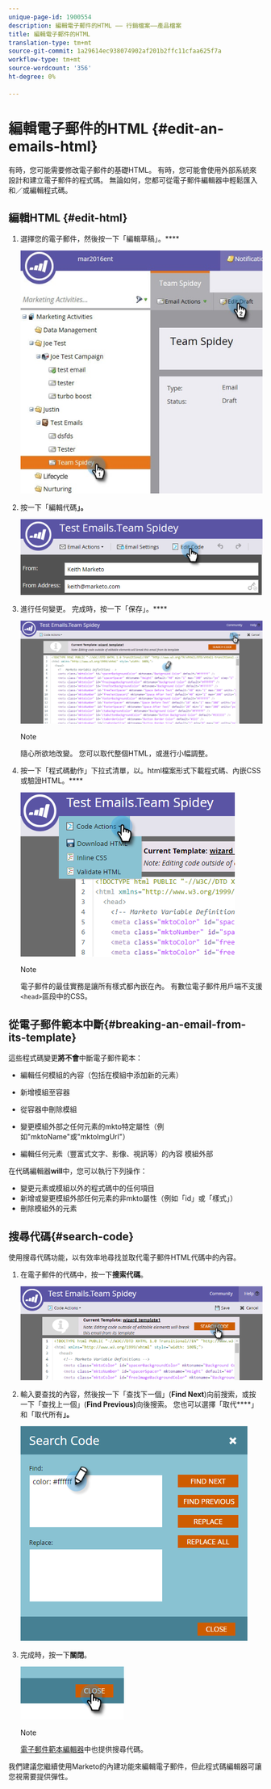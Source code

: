 ```yaml
---
unique-page-id: 1900554
description: 編輯電子郵件的HTML —— 行銷檔案——產品檔案
title: 編輯電子郵件的HTML
translation-type: tm+mt
source-git-commit: 1a29614ec938074902af201b2ffc11cfaa625f7a
workflow-type: tm+mt
source-wordcount: '356'
ht-degree: 0%

---
```



# 編輯電子郵件的HTML {#edit-an-emails-html}

有時，您可能需要修改電子郵件的基礎HTML。 有時，您可能會使用外部系統來設計和建立電子郵件的程式碼。 無論如何，您都可從電子郵件編輯器中輕鬆匯入和／或編輯程式碼。

## 編輯HTML {#edit-html}

1. 選擇您的電子郵件，然後按一下「編輯草稿」。****

   ![](assets/teamspidey.jpg)

1. 按一下「編輯代碼&#x200B;**」。**

   ![](assets/two-4.png)

1. 進行任何變更。 完成時，按一下「保存」。****

   ![](assets/three-3.png)

   >[!NOTE]
   >
   >隨心所欲地改變。 您可以取代整個HTML，或進行小幅調整。

1. 按一下「程式碼動作」下拉式清單，以。html檔案形式下載程式碼、內嵌CSS或驗證HTML。****

   ![](assets/four-2.png)

   >[!NOTE]
   >
   >電子郵件的最佳實務是讓所有樣式都內嵌在內。 有數位電子郵件用戶端不支援`<head>`區段中的CSS。

## 從電子郵件範本中斷{#breaking-an-email-from-its-template}

這些程式碼變更&#x200B;**將不會**&#x200B;中斷電子郵件範本：

* 編輯任何模組的內容（包括在模組中添加新的元素）
* 新增模組至容器
* 從容器中刪除模組

* 變更模組外部之任何元素的mkto特定屬性（例如&quot;mktoName&quot;或&quot;mktoImgUrl&quot;）
* 編輯任何元素（豐富式文字、影像、視訊等）的內容 模組外部

在代碼編輯器&#x200B;**will**&#x200B;中，您可以執行下列操作：

* 變更元素或模組以外的程式碼中的任何項目
* 新增或變更模組外部任何元素的非mkto屬性（例如「id」或「樣式」）
* 刪除模組外的元素

## 搜尋代碼{#search-code}

使用搜尋代碼功能，以有效率地尋找並取代電子郵件HTML代碼中的內容。

1. 在電子郵件的代碼中，按一下&#x200B;**搜索代碼**。

   ![](assets/five-2.png)

1. 輸入要查找的內容，然後按一下「查找下一個」(**Find Next**)向前搜索，或按一下「查找上一個」(**Find Previous)**&#x200B;向後搜索。 您也可以選擇「取代&#x200B;****」和「取代所有&#x200B;**」。**

   ![](assets/six-1.png)

1. 完成時，按一下&#x200B;**關閉**。

   ![](assets/seven.png)

   >[!NOTE]
   >
   >[電子郵件範本編輯器](http://docs.marketo.com/display/DOCS/Create+a+New+Email+Template)中也提供搜尋代碼。

我們建議您繼續使用Marketo的內建功能來編輯電子郵件，但此程式碼編輯器可讓您視需要提供彈性。
